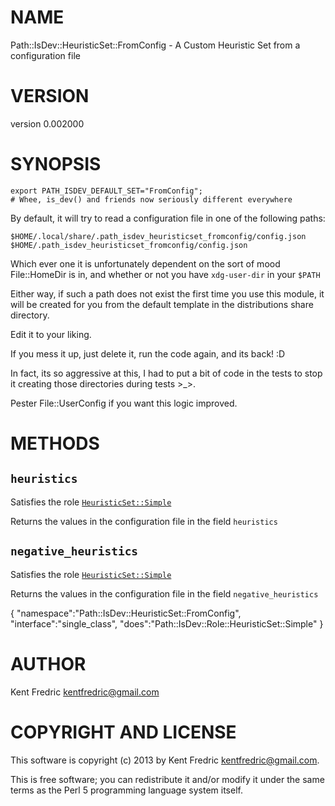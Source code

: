 # NAME

Path::IsDev::HeuristicSet::FromConfig - A Custom Heuristic Set from a configuration file

# VERSION

version 0.002000

# SYNOPSIS

    export PATH_ISDEV_DEFAULT_SET="FromConfig";
    # Whee, is_dev() and friends now seriously different everywhere

By default, it will try to read a configuration file in one of the following paths:

    $HOME/.local/share/.path_isdev_heuristicset_fromconfig/config.json
    $HOME/.path_isdev_heuristicset_fromconfig/config.json

Which ever one it is unfortunately dependent on the sort of mood File::HomeDir is in, and whether or not
you have `xdg-user-dir` in your `$PATH`

Either way, if such a path does not exist the first time you use this module, it will be created
for you from the default template in the distributions share directory.

Edit it to your liking.

If you mess it up, just delete it, run the code  again, and its back! :D

In fact, its so aggressive at this, I had to put a bit of code in the tests to stop it
creating those directories during tests >\_>.

Pester File::UserConfig if you want this logic improved.

# METHODS

## `heuristics`

Satisfies the role [`HeuristicSet::Simple`](http://search.cpan.org/perldoc?Path::IsDev::Role::HeuristicSet::Simple#heuristics)

Returns the values in the configuration file in the field `heuristics`

## `negative_heuristics`

Satisfies the role [`HeuristicSet::Simple`](http://search.cpan.org/perldoc?Path::IsDev::Role::HeuristicSet::Simple#negative\_heuristics)

Returns the values in the configuration file in the field `negative_heuristics`

{
    "namespace":"Path::IsDev::HeuristicSet::FromConfig",
    "interface":"single\_class",
    "does":"Path::IsDev::Role::HeuristicSet::Simple"
}



# AUTHOR

Kent Fredric <kentfredric@gmail.com>

# COPYRIGHT AND LICENSE

This software is copyright (c) 2013 by Kent Fredric <kentfredric@gmail.com>.

This is free software; you can redistribute it and/or modify it under
the same terms as the Perl 5 programming language system itself.
